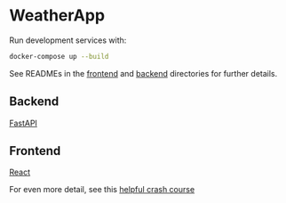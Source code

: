 # WeatherApp

Run development services with:
```bash
docker-compose up --build
```

See READMEs in the [frontend](services/frontend/README.m) and [backend](services/backend/README.md) directories for further details.

## Backend
[FastAPI](https://fastapi.tiangolo.com/)

## Frontend
[React](https://reactjs.org/)

For even more detail, see this [helpful crash course](https://www.youtube.com/watch?v=w7ejDZ8SWv8)
